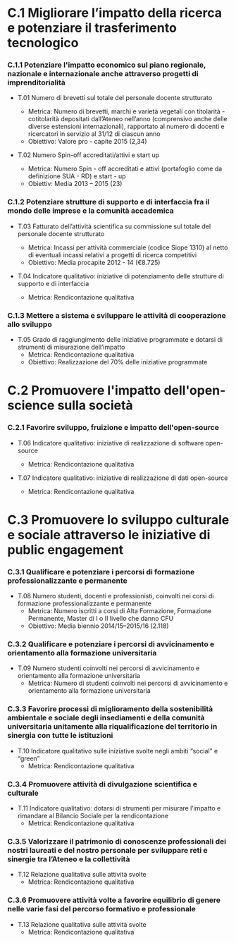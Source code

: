 # C.1 Migliorare l’impatto della ricerca e potenziare il trasferimento tecnologico

### C.1.1 Potenziare l'impatto economico sul piano regionale, nazionale e internazionale anche attraverso progetti di imprenditorialità

* T.01 Numero di brevetti sul totale del personale docente strutturato
  * Metrica: Numero di brevetti, marchi e varietà vegetali con titolarità - cotitolarità depositati dall’Ateneo nell’anno (comprensivo anche delle diverse estensioni internazionali), rapportato al numero di docenti e ricercatori in servizio al 31/12 di ciascun anno
  * Obiettivo: Valore pro - capite 2015 (2,34)
 

* T.02 Numero Spin-off accreditati/attivi e start up
  * Metrica: Numero Spin - off accreditati e attivi (portafoglio come da definizione SUA - RD) e start - up
  * Obiettiv: Media 2013 – 2015 (23)

### C.1.2 Potenziare strutture di supporto e di interfaccia fra il mondo delle imprese e la comunità accademica

* T.03 Fatturato dell’attività scientifica su commissione sul totale del personale docente strutturato
  * Metrica: Incassi per attività commerciale (codice Siope 1310) al netto di eventuali incassi relativi a progetti di ricerca competitivi
  * Obiettivo: Media procapite 2012 - 14 (€8.725)


* T.04 Indicatore qualitativo: iniziative di potenziamento delle strutture di supporto e di interfaccia
  * Metrica: Rendicontazione qualitativa

### C.1.3 Mettere a sistema e sviluppare le attività di cooperazione allo sviluppo

* T.05 Grado di raggiungimento delle iniziative programmate e dotarsi di strumenti di misurazione dell’impatto
  * Metrica: Rendicontazione qualitativa
  * Obiettivo: Realizzazione del 70% delle iniziative programmate  
  
# C.2 Promuovere l'impatto dell'open-science sulla società

### C.2.1 Favorire sviluppo, fruizione e impatto dell'open-source

* T.06 Indicatore qualitativo: iniziative di realizzazione di software open-source
  * Metrica: Rendicontazione qualitativa

  
* T.07 Indicatore qualitativo: iniziative di realizzazione di dati open-source
  * Metrica: Rendicontazione qualitativa

# C.3 Promuovere lo sviluppo culturale e sociale attraverso le iniziative di public engagement

### C.3.1 Qualificare e potenziare i percorsi di formazione professionalizzante e permanente

* T.08 Numero studenti, docenti e professionisti, coinvolti nei corsi di formazione professionalizzante e permanente
  * Metrica: Numero iscritti a corsi di Alta Formazione, Formazione Permanente, Master di I o II livello che danno CFU
  * Obiettivo: Media biennio 2014/15–2015/16 (2.118)

### C.3.2 Qualificare e potenziare i percorsi di avvicinamento e orientamento alla formazione universitaria

* T.09 Numero studenti coinvolti nei percorsi di avvicinamento e orientamento alla formazione universitaria
  * Metrica: Numero di studenti coinvolti nei percorsi di avvicinamento e orientamento alla formazione universitaria

### C.3.3 Favorire processi di miglioramento della sostenibilità ambientale e sociale degli insediamenti e della comunità universitaria unitamente alla riqualificazione del territorio in sinergia con tutte le istituzioni

* T.10 Indicatore qualitativo sulle iniziative svolte negli ambiti “social” e “green”
  * Metrica: Rendicontazione qualitativa

### C.3.4 Promuovere attività di divulgazione scientifica e culturale

* T.11 Indicatore qualitativo: dotarsi di strumenti per misurare l’impatto e rimandare al Bilancio Sociale per la rendicontazione
  * Metrica: Rendicontazione qualitativa
  
### C.3.5 Valorizzare il patrimonio di conoscenze professionali dei nostri laureati e del nostro personale per sviluppare reti e sinergie tra l’Ateneo e la collettività

* T.12 Relazione qualitativa sulle attività svolte
  * Metrica: Rendicontazione qualitativa

### C.3.6 Promuovere attività volte a favorire equilibrio di genere nelle varie fasi del percorso formativo e professionale

* T.13 Relazione qualitativa sulle attività svolte
  * Metrica: Rendicontazione qualitativa
